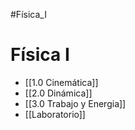 #Física_I 
# Física I
- [[1.0 Cinemática]]
- [[2.0 Dinámica]]
- [[3.0 Trabajo y Energia]]
- [[Laboratorio]]
